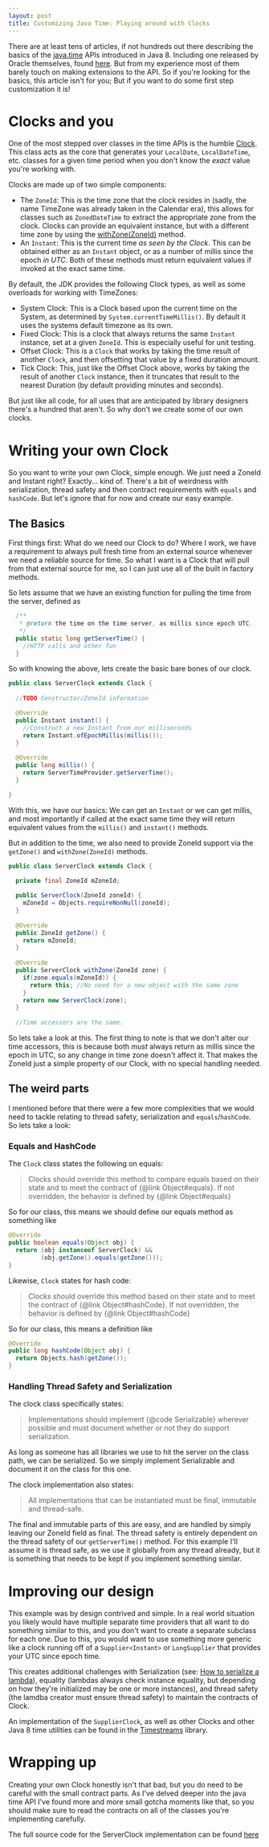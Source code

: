 ```yaml
---
layout: post
title: Customizing Java Time: Playing around with Clocks
---
```


There are at least tens of articles, if not hundreds out there describing the basics of the [java.time](https://docs.oracle.com/javase/8/docs/api/java/time/package-summary.html#package.description) APIs introduced in Java 8. Including one released by Oracle themselves, found [here](http://www.oracle.com/technetwork/articles/java/jf14-date-time-2125367.html). But from my experience most of them barely touch on making extensions to the API. So if you're looking for the basics, this article isn't for you; But if you want to do some first step customization it is!

# Clocks and you

One of the most stepped over classes in the time APIs is the humble [Clock](https://docs.oracle.com/javase/8/docs/api/java/time/Clock.html). This class acts as the core that generates your `LocalDate`, `LocalDateTime`, etc. classes for a given time period when you don't know the *exact* value you're working with. 

Clocks are made up of two simple components:
* The `ZoneId`: This is the time zone that the clock resides in (sadly, the name TimeZone was already taken in the Calendar era), this allows for classes such as `ZonedDateTime` to extract the appropriate zone from the clock. Clocks can provide an equivalent instance, but with a different time zone by using the [withZone(ZoneId)](https://docs.oracle.com/javase/8/docs/api/java/time/Clock.html#withZone-java.time.ZoneId-) method.
* An `Instant`: This is the current time *as seen by the Clock*. This can be obtained either as an `Instant` object, or as a number of millis since the epoch *in UTC*. Both of these methods must return equivalent values if invoked at the exact same time.

By default, the JDK provides the following Clock types, as well as some overloads for working with TimeZones:
* System Clock: This is a Clock based upon the current time on the System, as determined by `System.currentTimeMillis()`. By default it uses the systems default timezone as its own.
* Fixed Clock: This is a clock that always returns the same `Instant` instance, set at a given `ZoneId`. This is especially useful for unit testing.
* Offset Clock: This is a `Clock` that works by taking the time result of another `Clock`, and then offsetting that value by a fixed duration amount.
* Tick Clock: This, just like the Offset Clock above, works by taking the result of another `Clock` instance, then it truncates that result to the nearest Duration (by default providing minutes and seconds).

But just like all code, for all uses that are anticipated by library designers there's a hundred that aren't. So why don't we create some of our own clocks.

# Writing your own Clock

So you want to write your own Clock, simple enough. We just need a ZoneId and Instant right? Exactly... kind of. There's a bit of weirdness with serialization, thread safety and then contract requirements with `equals` and `hashCode`. But let's ignore that for now and create our easy example.

## The Basics

First things first: What do we need our Clock to do? Where I work, we have a requirement to always pull fresh time from an external source whenever we need a reliable source for time. So what I want is a Clock that will pull from that external source for me, so I can just use all of the built in factory methods.

So lets assume that we have an existing function for pulling the time from the server, defined as 
```java
  /**
   * @return the time on the time server, as millis since epoch UTC.
   */
  public static long getServerTime() {
    //HTTP calls and other fun
  }
```

So with knowing the above, lets create the basic bare bones of our clock.

```java
public class ServerClock extends Clock {
  
  //TODO Constructor/ZoneId information

  @Override
  public Instant instant() {
    //Construct a new Instant from our milliseconds
    return Instant.ofEpochMillis(millis());
  }
  
  @Override
  public long millis() {
    return ServerTimeProvider.getServerTime();
  }

}
```

With this, we have our basics: We can get an `Instant` or we can get millis, and most importantly if called at the exact same time they will return equivalent values from the `millis()` and `instant()` methods.

But in addition to the time, we also need to provide ZoneId support via the `getZone()` and `withZone(ZoneId)` methods. 

```java
public class ServerClock extends Clock {
  
  private final ZoneId mZoneId;

  public ServerClock(ZoneId zoneId) {
    mZoneId = Objects.requireNonNull(zoneId);
  }
  
  @Override
  public ZoneId getZone() {
    return mZoneId;
  }
  
  @Override
  public ServerClock withZone(ZoneId zone) {
    if(zone.equals(mZoneId)) {
      return this; //No need for a new object with the same zone
    }
    return new ServerClock(zone);
  }
  
  //Time accessors are the same.

```

So lets take a look at this. The first thing to note is that we don't alter our time accessors, this is because both *must* always return as millis since the epoch in UTC, so any change in time zone doesn't affect it. That makes the ZoneId just a simple property of our Clock, with no special handling needed.


## The weird parts

I mentioned before that there were a few more complexities that we would need to tackle relating to thread safety, serialization and `equals`/`hashCode`. So lets take a look:

### Equals and HashCode

The `Clock` class states the following on equals:
>  Clocks should override this method to compare equals based on their state and to meet the contract of {@link Object#equals}. If not overridden, the behavior is defined by {@link Object#equals}

So for our class, this means we should define our equals method as something like
```java
@Override
public boolean equals(Object obj) {
  return (obj instanceof ServerClock) &&
         (obj.getZone().equals(getZone()));
}
```

Likewise, `Clock` states for hash code:
> Clocks should override this method based on their state and to meet the contract of {@link Object#hashCode}. If not overridden, the behavior is defined by {@link Object#hashCode}

So for our class, this means a definition like
```java
@Override
public long hashCode(Object obj) {
  return Objects.hash(getZone());
}
```

### Handling Thread Safety and Serialization

The clock class specifically states:
> Implementations should implement {@code Serializable} wherever possible and must document whether or not they do support serialization.

As long as someone has all libraries we use to hit the server on the class path, we can be serialized. So we simply implement Serializable and document it on the class for this one.

The clock implementation also states:
> All implementations that can be instantiated must be final, immutable and thread-safe.

The final and immutable parts of this are easy, and are handled by simply leaving our ZoneId field as final. The thread safety is entirely dependent on the thread safety of our `getServerTime()` method. For this example I'll assume it is thread safe, as we use it globally from any thread already, but it is something that needs to be kept if you implement something similar.

# Improving our design

This example was by design contrived and simple. In a real world situation you likely would have multiple separate time providers that all want to do something similar to this, and you don't want to create a separate subclass for each one. Due to this, you would want to use something more generic like a clock running off of a `Supplier<Instant>` or `LongSupplier` that provides your UTC since epoch time.

This creates additional challenges with Serialization (see: [How to serialize a lambda](http://stackoverflow.com/questions/22807912/how-to-serialize-a-lambda)), equality (lambdas always check instance equality, but depending on how they're initialized may be one or more instances), and thread safety (the lamdba creator must ensure thread safety) to maintain the contracts of Clock.

An implementation of the `SupplierClock`,  as well as other Clocks and other Java 8 time utilities can be found in the [Timestreams](https://github.com/APaloski/Timestreams) library.

# Wrapping up

Creating your own Clock honestly isn't that bad, but you do need to be careful with the small contract parts. As I've delved deeper into the java time API I've found more and more small gotcha moments like that, so you should make sure to read the contracts on all of the classes you're implementing carefully.

The full source code for the ServerClock implementation can be found [here](https://gist.github.com/APaloski/35234b40f1ef6340567f)
